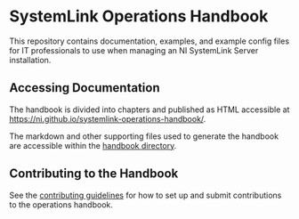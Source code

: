 # SystemLink Operations Handbook

This repository contains documentation, examples, and example config files for
IT professionals to use when managing an NI SystemLink Server installation.

## Accessing Documentation

The handbook is divided into chapters and published as HTML accessible at
<https://ni.github.io/systemlink-operations-handbook/>.

The markdown and other supporting files used to generate the handbook are
accessible within the [handbook directory](handbook).

## Contributing to the Handbook

See the [contributing guidelines](CONTRIBUTING.md) for how to set up and submit
contributions to the operations handbook.
